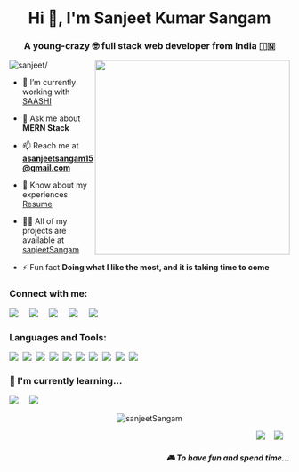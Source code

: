 <!-- ![MasterHead](https://www.audienceplanet.com/root/template/1//images/web-development.gif) -->

<h1 align="center">Hi 👋, I'm Sanjeet Kumar Sangam</h1>

<h3 align="center">A young-crazy 🤓 full stack web developer from India 🇮🇳</h3>

<img align='right' src="https://miro.medium.com/max/1400/0*C-cPP9D2MIyeexAT.gif" width="350">

<p align="left"> <img src=https://komarev.com/ghpvc/?username=sanjeetSangam alt=sanjeet/> </p>

- 🤔 I’m currently working with [SAASHI](https://github.com/sanjeetSangam/saashi-client)

- 💬 Ask me about **MERN Stack**

- 📫 Reach me at **asanjeetsangam15@gmail.com**

- 📄 Know about my experiences 
<a target="_blank" href="https://drive.google.com/file/d/1x9k4Xlm5WzUTcQpT95nS786HGFC_Z32q/view">Resume</a>

- 👨‍💻 All of my projects are available at [sanjeetSangam](https://github.com/sanjeetSangam?tab=repositories)

- ⚡ Fun fact **Doing what I like the most, and it is taking time to come**

<h3 align="left" >Connect with me:</h3>

<p align='left'>
  <a href="https://twitter.com/saninfo4"><img src="https://img.shields.io/badge/twitter-%231DA1F2.svg?&style=for-the-badge&logo=twitter&logoColor=white" /></a>&nbsp;&nbsp;&nbsp;&nbsp;
  <a href="https://www.linkedin.com/in/sanjeet-kumar-sangam-09097421a/"><img src="https://img.shields.io/badge/linkedin-%230077B5.svg?&style=for-the-badge&logo=linkedin&logoColor=white" /></a>&nbsp;&nbsp;&nbsp;&nbsp;
  <a href="mailto:asanjeetsangam15@gmail.com?subject=SanjeetGit"><img src="https://img.shields.io/badge/gmail-%23D14836.svg?&style=for-the-badge&logo=gmail&logoColor=white" /></a>&nbsp;&nbsp;&nbsp;&nbsp;
  <a href="https://www.instagram.com/san_arts_official_/"><img src="https://img.shields.io/badge/Instagram-%23D14836.svg?&style=for-the-badge&logo=instagram&logoColor=white" /></a>&nbsp;&nbsp;&nbsp;&nbsp;
  <a href="https://sanjeet.netlify.app/"><img src="https://img.shields.io/badge/portfolio-%23D14836.svg?&style=for-the-badge&logo=portfolio&logoColor=white" /></a>&nbsp;&nbsp;&nbsp;&nbsp;

</p>


<h3 align="left">Languages and Tools:</h3>
<p >
  <img src="https://img.shields.io/badge/html5%20-%23e34f26.svg?&style=for-the-badge&logo=html5&logoColor=white" />&nbsp;&nbsp;<img src="https://img.shields.io/badge/CSS3-1572B6?&style=for-the-badge&logo=css3&logoColor=white" />&nbsp;&nbsp;<img src="https://img.shields.io/badge/JavaScript-F7DF1E?style=for-the-badge&logo=javascript&logoColor=black" />&nbsp;&nbsp;<img src="https://img.shields.io/badge/React-20232A?style=for-the-badge&logo=react&logoColor=61DAFB" />&nbsp;&nbsp;<img src="https://img.shields.io/badge/Bootstrap-563D7C?style=for-the-badge&logo=bootstrap&logoColor=white">&nbsp;&nbsp;<img src="https://img.shields.io/badge/Heoku-F7B500?style=for-the-badge&logo=heroku&logoColor=white" />&nbsp;&nbsp;<img src="https://img.shields.io/badge/Git-F7B500?style=for-the-badge&logo=git&logoColor=white" />&nbsp;&nbsp;<img src="https://img.shields.io/badge/nodejs-F7B500?style=for-the-badge&logo=node.js&logoColor=white" />&nbsp;&nbsp;<img src="https://img.shields.io/badge/MongoDB-F7B500?style=for-the-badge&logo=mongodb&logoColor=white" />&nbsp;&nbsp;<img src="https://img.shields.io/badge/express.js-F7B500?style=for-the-badge&logo=express&logoColor=white" />&nbsp;&nbsp;
</p>


<h3>🌱  I'm currently learning...</h3>
<p >
  <img src="https://img.shields.io/badge/tailwind-007ACC?style=for-the-badge&logo=tailwindcss&logoColor=white" />&nbsp;&nbsp;&nbsp;&nbsp;
  <img src="https://img.shields.io/badge/java%20-%23e34f26.svg?&style=for-the-badge&logo=java&logoColor=white" />&nbsp;&nbsp;&nbsp;&nbsp;
</p>

<p align="center"> <img src=https://github-readme-stats.vercel.app/api?username=sanjeetSangam&show_icons=true alt=sanjeetSangam /> </p>

<p align="right">
  <a href="https://www.hotstar.com/in"><img src="https://img.shields.io/badge/HOtstar-%231ED760.svg?&style=for-the-badge&logo=hotstar&logoColor=white" /></a>&nbsp;&nbsp;&nbsp;
  <a href="https://wynk.in/music"><img src="https://img.shields.io/badge/WYNK MUSIC-%23000000.svg?&style=for-the-badge&logo=wynk&logoColor=white" /></a>&nbsp;&nbsp;&nbsp;
  <h5 align="right">🎮 To have fun and spend time...</h5>
</p>
